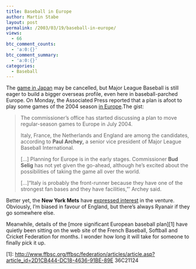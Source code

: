 ```yaml
---
title: Baseball in Europe
author: Martin Stabe
layout: post
permalink: /2003/03/19/baseball-in-europe/
views:
  - 66
btc_comment_counts:
  - 'a:0:{}'
btc_comment_summary:
  - 'a:0:{}'
categories:
  - Baseball
---
```

The <a href="http://www.yomiuri.co.jp/newse/20030320wo51.htm" target="_top">game in Japan</a> may be cancelled, but Major League Baseball is still eager to build a bigger overseas profile, even here in baseball-parched Europe. On Monday, the Associated Press reported that a plan is afoot to play some games of the 2004 season <a href="http://sports.yahoo.com/mlb/news?slug=ap-mlb-europe" target="_top">in Europe</a>.The gist:  


> The commissioner&#8217;s office has started discussing a plan to move regular-season games to Europe in July 2004. 
> 
> Italy, France, the Netherlands and England are among the candidates, according to **Paul Archey,** a senior vice president of Major League Baseball International. 
> 
> [...] Planning for Europe is in the early stages. Commissioner **Bud Selig** has not yet given the go-ahead, although he&#8217;s excited about the possibilities of taking the game all over the world. 
> 
> [...]&#8220;Italy is probably the front-runner because they have one of the strongest fan bases and they have facilities,&#8221;&#8217; Archey said.</blockquote> 
> 
> Better yet, the **New York Mets** have <a href="http://www.nj.com/sports/ledger/index.ssf?/base/sports-0/104805906328000.xml" target="_top">expressed interest</a> in the venture. Obviously, I&#8217;m biased in favour of England, but there&#8217;s always Ryanair if they go somewhere else. 
> 
> Meanwhile, details of the [more significant European baseball plan][1] have quietly been sitting on the web site of the French Baseball, Softball and Cricket Federation for months. I wonder how long it will take for someone to finally pick it up.

 [1]: http://www.ffbsc.org/ffbsc/federation/articles/article.asp?article_id=2D1CB444-DC18-4636-91BE-89E 36C21124